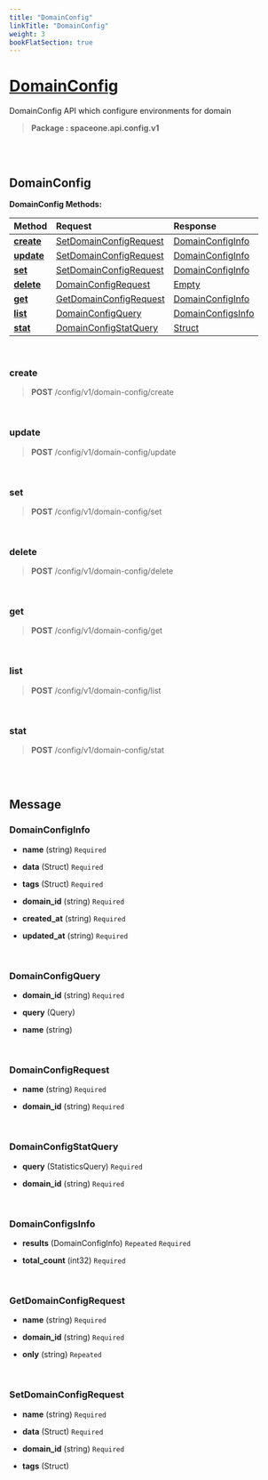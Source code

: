 ```yaml
---
title: "DomainConfig"
linkTitle: "DomainConfig"
weight: 3
bookFlatSection: true
---
```

# [DomainConfig](#DomainConfig)
DomainConfig API which configure environments for domain


>  **Package : spaceone.api.config.v1**

<br>
<br>

## DomainConfig





**DomainConfig Methods:**


| Method | Request | Response |
| :----- | :-------- | :-------- |
| [**create**](./DomainConfig#create) | [SetDomainConfigRequest](DomainConfig#setdomainconfigrequest) | [DomainConfigInfo](DomainConfig#domainconfiginfo) |
| [**update**](./DomainConfig#update) | [SetDomainConfigRequest](DomainConfig#setdomainconfigrequest) | [DomainConfigInfo](DomainConfig#domainconfiginfo) |
| [**set**](./DomainConfig#set) | [SetDomainConfigRequest](DomainConfig#setdomainconfigrequest) | [DomainConfigInfo](DomainConfig#domainconfiginfo) |
| [**delete**](./DomainConfig#delete) | [DomainConfigRequest](DomainConfig#domainconfigrequest) | [Empty](DomainConfig#empty) |
| [**get**](./DomainConfig#get) | [GetDomainConfigRequest](DomainConfig#getdomainconfigrequest) | [DomainConfigInfo](DomainConfig#domainconfiginfo) |
| [**list**](./DomainConfig#list) | [DomainConfigQuery](DomainConfig#domainconfigquery) | [DomainConfigsInfo](DomainConfig#domainconfigsinfo) |
| [**stat**](./DomainConfig#stat) | [DomainConfigStatQuery](DomainConfig#domainconfigstatquery) | [Struct](DomainConfig#struct) |



    
<br>

### create





> **POST** /config/v1/domain-config/create
>






    
<br>

### update





> **POST** /config/v1/domain-config/update
>






    
<br>

### set





> **POST** /config/v1/domain-config/set
>






    
<br>

### delete





> **POST** /config/v1/domain-config/delete
>






    
<br>

### get





> **POST** /config/v1/domain-config/get
>






    
<br>

### list





> **POST** /config/v1/domain-config/list
>






    
<br>

### stat





> **POST** /config/v1/domain-config/stat
>






    


<br>
<br>

## Message



### DomainConfigInfo
* **name** (string)   `Required` 

    
* **data** (Struct)   `Required` 

    
* **tags** (Struct)   `Required` 

    
* **domain_id** (string)   `Required` 

    
* **created_at** (string)   `Required` 

    
* **updated_at** (string)   `Required` 

    <br>

### DomainConfigQuery
* **domain_id** (string)   `Required` 

    
* **query** (Query)  

    
* **name** (string)  

    <br>

### DomainConfigRequest
* **name** (string)   `Required` 

    
* **domain_id** (string)   `Required` 

    <br>

### DomainConfigStatQuery
* **query** (StatisticsQuery)   `Required` 

    
* **domain_id** (string)   `Required` 

    <br>

### DomainConfigsInfo
* **results** (DomainConfigInfo)  `Repeated`    `Required` 

    
* **total_count** (int32)   `Required` 

    <br>

### GetDomainConfigRequest
* **name** (string)   `Required` 

    
* **domain_id** (string)   `Required` 

    
* **only** (string)  `Repeated`   

    <br>

### SetDomainConfigRequest
* **name** (string)   `Required` 

    
* **data** (Struct)   `Required` 

    
* **domain_id** (string)   `Required` 

    
* **tags** (Struct)  

    <br>
